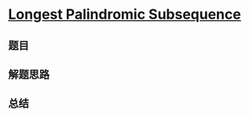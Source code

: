 # [Longest Palindromic Subsequence](https://leetcode.com/problems/longest-palindromic-subsequence/)

## 题目


## 解题思路


## 总结


